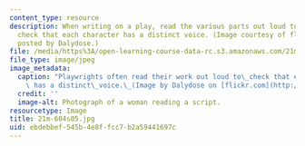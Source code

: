 ```yaml
---
content_type: resource
description: When writing on a play, read the various parts out loud to yourself to
  check that each character has a distinct voice. (Image courtesy of flickr.com as
  posted by Dalydose.)
file: /media/https%3A/open-learning-course-data-rc.s3.amazonaws.com/21m-604-playwriting-i-spring-2005/ebdebbef545b4e8ffcc7b2a59441697c_21m-604s05.jpg
file_type: image/jpeg
image_metadata:
  caption: "Playwrights often read their work out loud to\_check that each character\
    \ has a distinct\_voice.\_(Image by Dalydose on [flickr.com](http://flickr.com/).)"
  credit: ''
  image-alt: Photograph of a woman reading a script.
resourcetype: Image
title: 21m-604s05.jpg
uid: ebdebbef-545b-4e8f-fcc7-b2a59441697c
---
```

